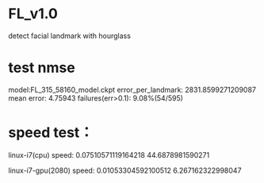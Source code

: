 # FL_v1.0
detect facial landmark with hourglass



# test nmse

model:FL_315_58160_model.ckpt
error_per_landmark:  2831.8599271209087
mean error: 4.75943 
failures(err>0.1): 9.08%(54/595)


# speed test：
linux-i7(cpu)
speed: 0.07510571119164218 44.6878981590271

linux-i7-gpu(2080)
speed: 0.01053304592100512 6.267162322998047


